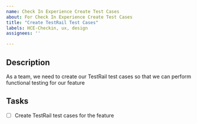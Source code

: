 ```yaml
---
name: Check In Experience Create Test Cases
about: For Check In Experience Create Test Cases
title: "Create TestRail Test Cases"
labels: HCE-Checkin, ux, design
assignees: ''

---
```


## Description
As a team, we need to create our TestRail test cases so that we can perform functional testing for our feature 

## Tasks
- [ ] Create TestRail test cases for the feature
